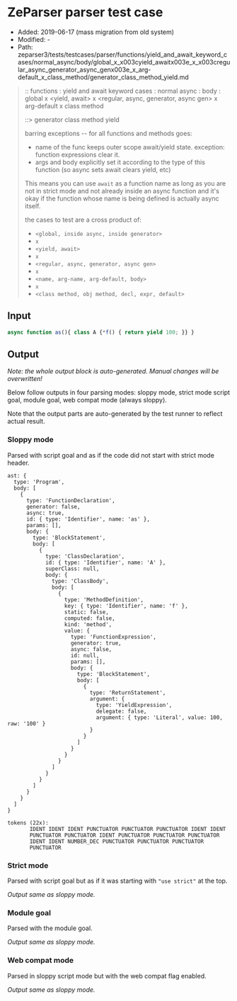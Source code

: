 # ZeParser parser test case

- Added: 2019-06-17 (mass migration from old system)
- Modified: -
- Path: zeparser3/tests/testcases/parser/functions/yield_and_await_keyword_cases/normal_async/body/global_x_x003cyield_awaitx003e_x_x003cregular_async_generator_async_genx003e_x_arg-default_x_class_method/generator_class_method_yield.md

> :: functions : yield and await keyword cases : normal async : body : global x <yield, await> x <regular, async, generator, async gen> x arg-default x class method
>
> ::> generator class method yield
>
> barring exceptions -- for all functions and methods goes:
>
> - name of the func keeps outer scope await/yield state. exception: function expressions clear it.
> - args and body explicitly set it according to the type of this function (so async sets await clears yield, etc)
>
> This means you can use `await` as a function name as long as you are not in strict mode and not already inside an async function and it's okay if the function whose name is being defined is actually async itself.
>
> the cases to test are a cross product of:
>
> - `<global, inside async, inside generator>` 
> - `x` 
> - `<yield, await>`
> - `x` 
> - `<regular, async, generator, async gen>`
> - `x` 
> - `<name, arg-name, arg-default, body>`
> - `x`
> - `<class method, obj method, decl, expr, default>`

## Input

`````js
async function as(){ class A {*f() { return yield 100; }} }
`````

## Output

_Note: the whole output block is auto-generated. Manual changes will be overwritten!_

Below follow outputs in four parsing modes: sloppy mode, strict mode script goal, module goal, web compat mode (always sloppy).

Note that the output parts are auto-generated by the test runner to reflect actual result.

### Sloppy mode

Parsed with script goal and as if the code did not start with strict mode header.

`````
ast: {
  type: 'Program',
  body: [
    {
      type: 'FunctionDeclaration',
      generator: false,
      async: true,
      id: { type: 'Identifier', name: 'as' },
      params: [],
      body: {
        type: 'BlockStatement',
        body: [
          {
            type: 'ClassDeclaration',
            id: { type: 'Identifier', name: 'A' },
            superClass: null,
            body: {
              type: 'ClassBody',
              body: [
                {
                  type: 'MethodDefinition',
                  key: { type: 'Identifier', name: 'f' },
                  static: false,
                  computed: false,
                  kind: 'method',
                  value: {
                    type: 'FunctionExpression',
                    generator: true,
                    async: false,
                    id: null,
                    params: [],
                    body: {
                      type: 'BlockStatement',
                      body: [
                        {
                          type: 'ReturnStatement',
                          argument: {
                            type: 'YieldExpression',
                            delegate: false,
                            argument: { type: 'Literal', value: 100, raw: '100' }
                          }
                        }
                      ]
                    }
                  }
                }
              ]
            }
          }
        ]
      }
    }
  ]
}

tokens (22x):
       IDENT IDENT IDENT PUNCTUATOR PUNCTUATOR PUNCTUATOR IDENT IDENT
       PUNCTUATOR PUNCTUATOR IDENT PUNCTUATOR PUNCTUATOR PUNCTUATOR
       IDENT IDENT NUMBER_DEC PUNCTUATOR PUNCTUATOR PUNCTUATOR
       PUNCTUATOR
`````

### Strict mode

Parsed with script goal but as if it was starting with `"use strict"` at the top.

_Output same as sloppy mode._

### Module goal

Parsed with the module goal.

_Output same as sloppy mode._

### Web compat mode

Parsed in sloppy script mode but with the web compat flag enabled.

_Output same as sloppy mode._
